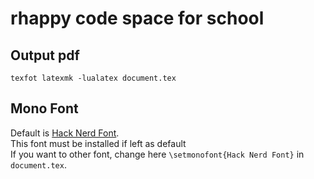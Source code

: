 # rhappy code space for school

## Output pdf

`texfot latexmk -lualatex document.tex`

## Mono Font

Default is [Hack Nerd Font](https://www.nerdfonts.com/font-downloads).  
This font must be installed if left as default  
If you want to other font, change here `\setmonofont{Hack Nerd Font}` in `document.tex`.